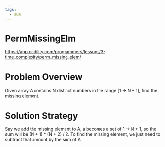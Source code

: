 ```yaml
---
tags:
  - sum
---
```

# PermMissingElm
https://app.codility.com/programmers/lessons/3-time_complexity/perm_missing_elem/

# Problem Overview
Given array A contains N distinct numbers in the range [1 -> N + 1], find the missing element.

# Solution Strategy
Say we add the missing element to A, a becomes a set of 1 -> N + 1, so the sum will be (N + 1) * (N + 2) / 2.
To find the missing element, we just need to subtract that amount by the sum of A
